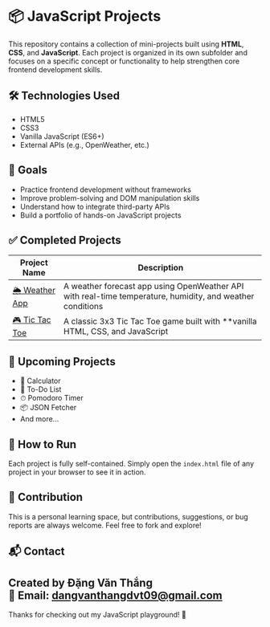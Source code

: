 # 📦 JavaScript Projects

This repository contains a collection of mini-projects built using **HTML**, **CSS**, and **JavaScript**. Each project is organized in its own subfolder and focuses on a specific concept or functionality to help strengthen core frontend development skills.

## 🛠 Technologies Used

- HTML5
- CSS3
- Vanilla JavaScript (ES6+)
- External APIs (e.g., OpenWeather, etc.)

## 🎯 Goals

- Practice frontend development without frameworks
- Improve problem-solving and DOM manipulation skills
- Understand how to integrate third-party APIs
- Build a portfolio of hands-on JavaScript projects

## ✅ Completed Projects

| Project Name | Description |
|--------------|-------------|
| [🌦️ Weather App](./WeatherApp) | A weather forecast app using OpenWeather API with real-time temperature, humidity, and weather conditions |
| [🎮 Tic Tac Toe](./TicTacToeGame) | A classic 3x3 Tic Tac Toe game built with **vanilla HTML, CSS, and JavaScript |

## 🚧 Upcoming Projects

- 🧮 Calculator
- 📝 To-Do List
- ⏱ Pomodoro Timer
- 📦 JSON Fetcher
- And more...

## 📌 How to Run

Each project is fully self-contained. Simply open the `index.html` file of any project in your browser to see it in action.

## 🤝 Contribution

This is a personal learning space, but contributions, suggestions, or bug reports are always welcome. Feel free to fork and explore!

## 📬 Contact

Created by **Đặng Văn Thắng**  
📧 Email: dangvanthangdvt09@gmail.com  
---

Thanks for checking out my JavaScript playground! 🎉
